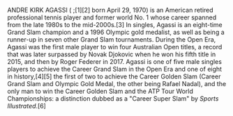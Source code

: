 ANDRE KIRK AGASSI ( ;[1][2] born April 29, 1970) is an American retired professional tennis player and former world No. 1 whose career spanned from the late 1980s to the mid-2000s.[3] In singles, Agassi is an eight-time Grand Slam champion and a 1996 Olympic gold medalist, as well as being a runner-up in seven other Grand Slam tournaments. During the Open Era, Agassi was the first male player to win four Australian Open titles, a record that was later surpassed by Novak Djokovic when he won his fifth title in 2015, and then by Roger Federer in 2017. Agassi is one of five male singles players to achieve the Career Grand Slam in the Open Era and one of eight in history,[4][5] the first of two to achieve the Career Golden Slam (Career Grand Slam and Olympic Gold Medal, the other being Rafael Nadal), and the only man to win the Career Golden Slam and the ATP Tour World Championships: a distinction dubbed as a "Career Super Slam" by _Sports Illustrated_.[6]
